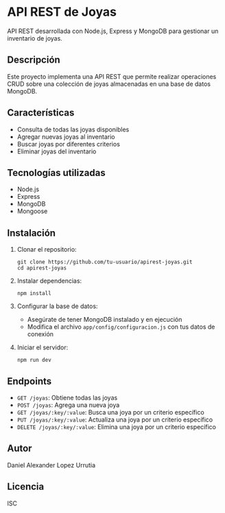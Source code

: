 # API REST de Joyas

API REST desarrollada con Node.js, Express y MongoDB para gestionar un inventario de joyas.

## Descripción

Este proyecto implementa una API REST que permite realizar operaciones CRUD sobre una colección de joyas almacenadas en una base de datos MongoDB.

## Características

- Consulta de todas las joyas disponibles
- Agregar nuevas joyas al inventario
- Buscar joyas por diferentes criterios
- Eliminar joyas del inventario

## Tecnologías utilizadas

- Node.js
- Express
- MongoDB
- Mongoose

## Instalación

1. Clonar el repositorio:
   ```
   git clone https://github.com/tu-usuario/apirest-joyas.git
   cd apirest-joyas
   ```

2. Instalar dependencias:
   ```
   npm install
   ```

3. Configurar la base de datos:
   - Asegúrate de tener MongoDB instalado y en ejecución
   - Modifica el archivo `app/config/configuracion.js` con tus datos de conexión

4. Iniciar el servidor:
   ```
   npm run dev
   ```

## Endpoints

- `GET /joyas`: Obtiene todas las joyas
- `POST /joyas`: Agrega una nueva joya
- `GET /joyas/:key/:value`: Busca una joya por un criterio específico
- `PUT /joyas/:key/:value`: Actualiza una joya por un criterio específico
- `DELETE /joyas/:key/:value`: Elimina una joya por un criterio específico

## Autor

Daniel Alexander Lopez Urrutia

## Licencia

ISC